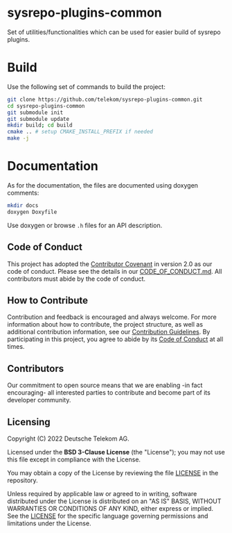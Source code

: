 # sysrepo-plugins-common

Set of utilities/functionalities which can be used for easier build of sysrepo
plugins.

# Build

Use the following set of commands to build the project:

```sh
git clone https://github.com/telekom/sysrepo-plugins-common.git
cd sysrepo-plugins-common
git submodule init
git submodule update
mkdir build; cd build
cmake .. # setup CMAKE_INSTALL_PREFIX if needed
make -j
```

# Documentation

As for the documentation, the files are documented using doxygen comments:

```sh
mkdir docs
doxygen Doxyfile
```

Use doxygen or browse `.h` files for an API description.

## Code of Conduct

This project has adopted the
[Contributor Covenant](https://www.contributor-covenant.org/) in version 2.0 as
our code of conduct. Please see the details in our
[CODE_OF_CONDUCT.md](CODE_OF_CONDUCT.md). All contributors must abide by the
code of conduct.

## How to Contribute

Contribution and feedback is encouraged and always welcome. For more information
about how to contribute, the project structure, as well as additional
contribution information, see our [Contribution Guidelines](./CONTRIBUTING.md).
By participating in this project, you agree to abide by its
[Code of Conduct](./CODE_OF_CONDUCT.md) at all times.

## Contributors

Our commitment to open source means that we are enabling -in fact encouraging-
all interested parties to contribute and become part of its developer community.

## Licensing

Copyright (C) 2022 Deutsche Telekom AG.

Licensed under the **BSD 3-Clause License** (the "License"); you may not use
this file except in compliance with the License.

You may obtain a copy of the License by reviewing the file [LICENSE](./LICENSE)
in the repository.

Unless required by applicable law or agreed to in writing, software distributed
under the License is distributed on an "AS IS" BASIS, WITHOUT WARRANTIES OR
CONDITIONS OF ANY KIND, either express or implied. See the [LICENSE](./LICENSE)
for the specific language governing permissions and limitations under the
License.
